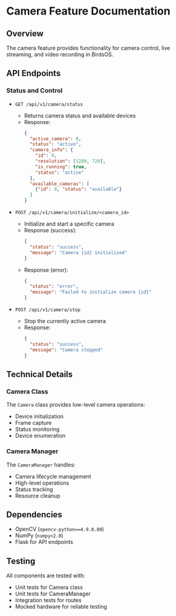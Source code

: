 # Camera Feature Documentation

## Overview
The camera feature provides functionality for camera control, live streaming, and video recording in BirdsOS.

## API Endpoints

### Status and Control
- `GET /api/v1/camera/status`
  - Returns camera status and available devices
  - Response: 
    ```json
    {
      "active_camera": 0,
      "status": "active",
      "camera_info": {
        "id": 0,
        "resolution": [1280, 720],
        "is_running": true,
        "status": "active"
      },
      "available_cameras": [
        {"id": 0, "status": "available"}
      ]
    }
    ```

- `POST /api/v1/camera/initialize/<camera_id>`
  - Initialize and start a specific camera
  - Response (success):
    ```json
    {
      "status": "success",
      "message": "Camera {id} initialized"
    }
    ```
  - Response (error):
    ```json
    {
      "status": "error",
      "message": "Failed to initialize camera {id}"
    }
    ```

- `POST /api/v1/camera/stop`
  - Stop the currently active camera
  - Response:
    ```json
    {
      "status": "success",
      "message": "Camera stopped"
    }
    ```

## Technical Details

### Camera Class
The `Camera` class provides low-level camera operations:
- Device initialization
- Frame capture
- Status monitoring
- Device enumeration

### Camera Manager
The `CameraManager` handles:
- Camera lifecycle management
- High-level operations
- Status tracking
- Resource cleanup

## Dependencies
- OpenCV (`opencv-python==4.9.0.80`)
- NumPy (`numpy<2.0`)
- Flask for API endpoints

## Testing
All components are tested with:
- Unit tests for Camera class
- Unit tests for CameraManager
- Integration tests for routes
- Mocked hardware for reliable testing 